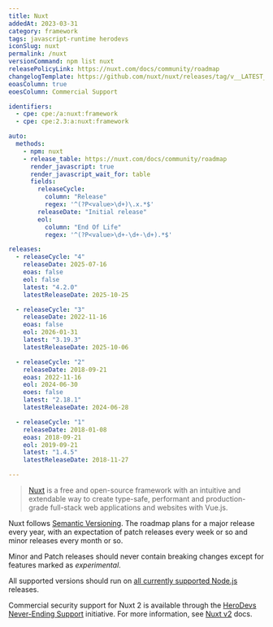 ```yaml
---
title: Nuxt
addedAt: 2023-03-31
category: framework
tags: javascript-runtime herodevs
iconSlug: nuxt
permalink: /nuxt
versionCommand: npm list nuxt
releasePolicyLink: https://nuxt.com/docs/community/roadmap
changelogTemplate: https://github.com/nuxt/nuxt/releases/tag/v__LATEST__
eoasColumn: true
eoesColumn: Commercial Support

identifiers:
  - cpe: cpe:/a:nuxt:framework
  - cpe: cpe:2.3:a:nuxt:framework

auto:
  methods:
    - npm: nuxt
    - release_table: https://nuxt.com/docs/community/roadmap
      render_javascript: true
      render_javascript_wait_for: table
      fields:
        releaseCycle:
          column: "Release"
          regex: '^(?P<value>\d+)\.x.*$'
        releaseDate: "Initial release"
        eol:
          column: "End Of Life"
          regex: '^(?P<value>\d+-\d+-\d+).*$'

releases:
  - releaseCycle: "4"
    releaseDate: 2025-07-16
    eoas: false
    eol: false
    latest: "4.2.0"
    latestReleaseDate: 2025-10-25

  - releaseCycle: "3"
    releaseDate: 2022-11-16
    eoas: false
    eol: 2026-01-31
    latest: "3.19.3"
    latestReleaseDate: 2025-10-06

  - releaseCycle: "2"
    releaseDate: 2018-09-21
    eoas: 2022-11-16
    eol: 2024-06-30
    eoes: false
    latest: "2.18.1"
    latestReleaseDate: 2024-06-28

  - releaseCycle: "1"
    releaseDate: 2018-01-08
    eoas: 2018-09-21
    eol: 2019-09-21
    latest: "1.4.5"
    latestReleaseDate: 2018-11-27

---
```


> [Nuxt](https://nuxt.com/) is a free and open-source framework with an intuitive and extendable way
> to create type-safe, performant and production-grade full-stack web applications and websites with Vue.js.

Nuxt follows [Semantic Versioning](https://semver.org/).
The roadmap plans for a major release every year, with an expectation of patch releases every week or so and minor releases every month or so.

Minor and Patch releases should never contain breaking changes except for features marked as _experimental_.

All supported versions should run on [all currently supported Node.js](/nodejs) releases.

Commercial security support for Nuxt 2 is available through the [HeroDevs Never-Ending Support](https://www.herodevs.com/support) initiative.
For more information, see [Nuxt v2](https://v2.nuxt.com/lts) docs.
